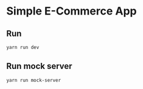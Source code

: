 # Simple E-Commerce App

## Run 
```bash
yarn run dev
```
## Run mock server
```bash
yarn run mock-server
```